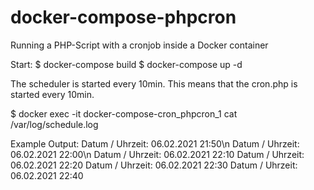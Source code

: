 # docker-compose-phpcron
Running a PHP-Script with a cronjob inside a Docker container

Start:
$ docker-compose build
$ docker-compose up -d

The scheduler is started every 10min. This means that the cron.php is started every 10min.

$  docker exec -it docker-compose-cron_phpcron_1 cat /var/log/schedule.log

Example Output:
Datum / Uhrzeit: 06.02.2021 21:50\n
Datum / Uhrzeit: 06.02.2021 22:00\n
Datum / Uhrzeit: 06.02.2021 22:10
Datum / Uhrzeit: 06.02.2021 22:20
Datum / Uhrzeit: 06.02.2021 22:30
Datum / Uhrzeit: 06.02.2021 22:40
